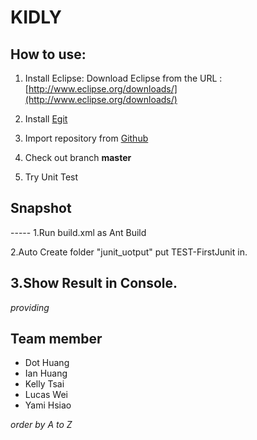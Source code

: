KIDLY
=====

<HW1> How to use:
-----

1. Install Eclipse:
    Download Eclipse from the URL :  [http://www.eclipse.org/downloads/](http://www.eclipse.org/downloads/)

2. Install [Egit](http://www.eclipse.org/egit/)

3. Import repository from [Github](https://github.com/KIDLY/KIDLY)

4. Check out branch **master**

5. Try Unit Test

Snapshot
-----

<HW3>
-----
1.Run build.xml as Ant Build

2.Auto Create folder "junit_uotput" put TEST-FirstJunit in.

3.Show Result in Console.
-----

*providing*

Team member
-----

+ Dot Huang
+ Ian Huang
+ Kelly Tsai
+ Lucas Wei
+ Yami Hsiao

*order by A to Z*
